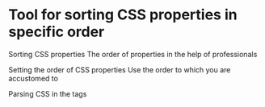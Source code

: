 # Tool for sorting CSS properties in specific order

Sorting CSS properties
The order of properties in the help of professionals

Setting the order of CSS properties
Use the order to which you are accustomed to

Parsing CSS in the tags <style>, style=... attribute
CSScomb find a CSS-code to other languages and will sort it

Formatting style sheets does not change
Work as a singleline and multiline CSS

Separation of CSS properties for the group
Separate groups of empty string if you want

Full support CSS2/CSS2.1/CSS3
CSScomb ready for the advanced CSS-code

The algorithm of CSScomb simulates web-technologist's actions upon working with CSS-code to the limit. Usually to re-order code you move lines over each other considering comments in the code, multilines records of property values, hacks and everything that could be found in the real file. CSScomb reproduces these actions for you. This means that the parser "thinks" as a person editing the text, not as a blind robot parsing CSS.

http://csscomb.com/


Download
--------

http://github.com/miripiruni/CSScomb/downloads

 * TextMate plugin
 * Coda Plugin
 * IntelliJIDEA
 * WebStorm
 * PyCharm plugin
 * Notepad ++
 * Vim


Twitter
-------
http://twitter.com/csscomb/
